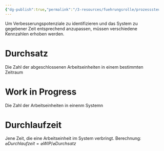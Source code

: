 ```yaml
---
{"dg-publish":true,"permalink":"/3-resources/fuehrungsrolle/prozesssteuerung/kanban-in-der-it-von-klaus-leopold/metriken/","created":"2024-04-17T13:40:28.678+02:00","updated":"2024-04-17T14:28:12.379+02:00"}
---
```



Um Verbesserungspotenziale zu identifizieren und das System zu gegebener Zeit entsprechend anzupassen, müssen verschiedene Kennzahlen erhoben werden.

# Durchsatz

Die Zahl der abgeschlossenen Arbeitseinheiten in einem bestimmten Zeitraum

# Work in Progress

Die Zahl der Arbeitseinheiten in einenm Systemn

# Durchlaufzeit

Jene Zeit, die eine Arbeitseinheit im System verbringt.
Berechnung: $\varnothing Durchlaufzeit = \varnothing WIP / \varnothing Durchsatz$
